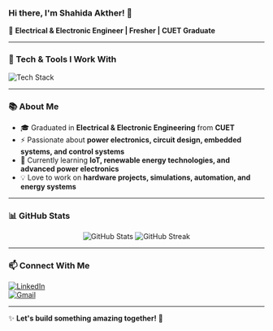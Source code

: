 ### Hi there, I'm Shahida Akther! 👋

🚀 **Electrical & Electronic Engineer | Fresher | CUET Graduate**

---

### 🔧 Tech & Tools I Work With

<p align="left">
  <img src="https://skillicons.dev/icons?i=python,c,cpp,matlab,arduino,vscode,github,git" alt="Tech Stack" />
</p>

---

### 📚 About Me

- 🎓 Graduated in **Electrical & Electronic Engineering** from **CUET**
- ⚡ Passionate about **power electronics, circuit design, embedded systems, and control systems**
- 🌱 Currently learning **IoT, renewable energy technologies, and advanced power electronics**
- 💡 Love to work on **hardware projects, simulations, automation, and energy systems**

---

### 📊 GitHub Stats

<p align="center">
  <img src="https://github-readme-stats.vercel.app/api?username=shahidaaktherr&show_icons=true&theme=radical" alt="GitHub Stats" />
  <img src="https://github-readme-streak-stats.herokuapp.com/?user=shahidaaktherr&theme=radical" alt="GitHub Streak" />
</p>

---

### 📫 Connect With Me

[![LinkedIn](https://img.shields.io/badge/LinkedIn-0077B5?style=for-the-badge&logo=linkedin&logoColor=white)](https://www.linkedin.com/in/shahida-akther/)  
[![Gmail](https://img.shields.io/badge/Gmail-D14836?style=for-the-badge&logo=gmail&logoColor=white)](mailto:shahida.akther@example.com)

---

✨ **Let's build something amazing together!** 🚀
